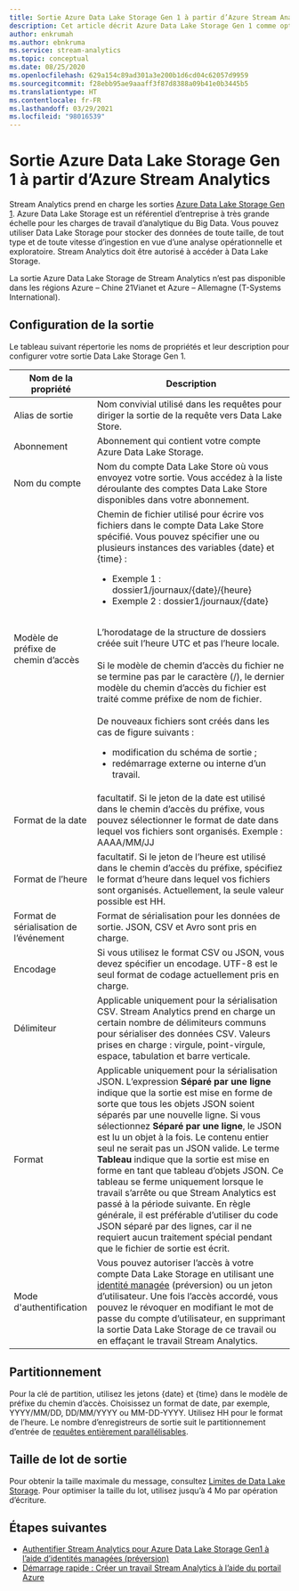 ```yaml
---
title: Sortie Azure Data Lake Storage Gen 1 à partir d’Azure Stream Analytics
description: Cet article décrit Azure Data Lake Storage Gen 1 comme option de sortie pour Azure Stream Analytics.
author: enkrumah
ms.author: ebnkruma
ms.service: stream-analytics
ms.topic: conceptual
ms.date: 08/25/2020
ms.openlocfilehash: 629a154c89ad301a3e200b1d6cd04c62057d9959
ms.sourcegitcommit: f28ebb95ae9aaaff3f87d8388a09b41e0b3445b5
ms.translationtype: HT
ms.contentlocale: fr-FR
ms.lasthandoff: 03/29/2021
ms.locfileid: "98016539"
---
```

# <a name="azure-data-lake-storage-gen-1-output-from-azure-stream-analytics"></a>Sortie Azure Data Lake Storage Gen 1 à partir d’Azure Stream Analytics

Stream Analytics prend en charge les sorties [Azure Data Lake Storage Gen 1](../data-lake-store/data-lake-store-overview.md). Azure Data Lake Storage est un référentiel d’entreprise à très grande échelle pour les charges de travail d’analytique du Big Data. Vous pouvez utiliser Data Lake Storage pour stocker des données de toute taille, de tout type et de toute vitesse d’ingestion en vue d’une analyse opérationnelle et exploratoire. Stream Analytics doit être autorisé à accéder à Data Lake Storage.

La sortie Azure Data Lake Storage de Stream Analytics n’est pas disponible dans les régions Azure – Chine 21Vianet et Azure – Allemagne (T-Systems International).

## <a name="output-configuration"></a>Configuration de la sortie

Le tableau suivant répertorie les noms de propriétés et leur description pour configurer votre sortie Data Lake Storage Gen 1.

| Nom de la propriété | Description |
| --- | --- |
| Alias de sortie | Nom convivial utilisé dans les requêtes pour diriger la sortie de la requête vers Data Lake Store. |
| Abonnement | Abonnement qui contient votre compte Azure Data Lake Storage. |
| Nom du compte | Nom du compte Data Lake Store où vous envoyez votre sortie. Vous accédez à la liste déroulante des comptes Data Lake Store disponibles dans votre abonnement. |
| Modèle de préfixe de chemin d’accès | Chemin de fichier utilisé pour écrire vos fichiers dans le compte Data Lake Store spécifié. Vous pouvez spécifier une ou plusieurs instances des variables {date} et {time} :<br /><ul><li>Exemple 1 : dossier1/journaux/{date}/{heure}</li><li>Exemple 2 : dossier1/journaux/{date}</li></ul><br />L’horodatage de la structure de dossiers créée suit l’heure UTC et pas l’heure locale.<br /><br />Si le modèle de chemin d’accès du fichier ne se termine pas par le caractère (/), le dernier modèle du chemin d’accès du fichier est traité comme préfixe de nom de fichier. <br /><br />De nouveaux fichiers sont créés dans les cas de figure suivants :<ul><li>modification du schéma de sortie ;</li><li>redémarrage externe ou interne d’un travail.</li></ul> |
| Format de la date | facultatif. Si le jeton de la date est utilisé dans le chemin d’accès du préfixe, vous pouvez sélectionner le format de date dans lequel vos fichiers sont organisés. Exemple : AAAA/MM/JJ |
|Format de l’heure | facultatif. Si le jeton de l’heure est utilisé dans le chemin d’accès du préfixe, spécifiez le format d’heure dans lequel vos fichiers sont organisés. Actuellement, la seule valeur possible est HH. |
| Format de sérialisation de l’événement | Format de sérialisation pour les données de sortie. JSON, CSV et Avro sont pris en charge.|
| Encodage | Si vous utilisez le format CSV ou JSON, vous devez spécifier un encodage. UTF-8 est le seul format de codage actuellement pris en charge.|
| Délimiteur | Applicable uniquement pour la sérialisation CSV. Stream Analytics prend en charge un certain nombre de délimiteurs communs pour sérialiser des données CSV. Valeurs prises en charge : virgule, point-virgule, espace, tabulation et barre verticale.|
| Format | Applicable uniquement pour la sérialisation JSON. L’expression **Séparé par une ligne** indique que la sortie est mise en forme de sorte que tous les objets JSON soient séparés par une nouvelle ligne. Si vous sélectionnez **Séparé par une ligne**, le JSON est lu un objet à la fois. Le contenu entier seul ne serait pas un JSON valide.  Le terme **Tableau** indique que la sortie est mise en forme en tant que tableau d’objets JSON. Ce tableau se ferme uniquement lorsque le travail s’arrête ou que Stream Analytics est passé à la période suivante. En règle générale, il est préférable d’utiliser du code JSON séparé par des lignes, car il ne requiert aucun traitement spécial pendant que le fichier de sortie est écrit.|
| Mode d'authentification | Vous pouvez autoriser l’accès à votre compte Data Lake Storage en utilisant une [identité managée](stream-analytics-managed-identities-adls.md) (préversion) ou un jeton d’utilisateur. Une fois l’accès accordé, vous pouvez le révoquer en modifiant le mot de passe du compte d’utilisateur, en supprimant la sortie Data Lake Storage de ce travail ou en effaçant le travail Stream Analytics. |

## <a name="partitioning"></a>Partitionnement

Pour la clé de partition, utilisez les jetons {date} et {time} dans le modèle de préfixe du chemin d’accès. Choisissez un format de date, par exemple, YYYY/MM/DD, DD/MM/YYYY ou MM-DD-YYYY. Utilisez HH pour le format de l’heure. Le nombre d’enregistreurs de sortie suit le partitionnement d’entrée de [requêtes entièrement parallélisables](stream-analytics-scale-jobs.md).

## <a name="output-batch-size"></a>Taille de lot de sortie

Pour obtenir la taille maximale du message, consultez [Limites de Data Lake Storage](../azure-resource-manager/management/azure-subscription-service-limits.md#data-lake-storage-limits). Pour optimiser la taille du lot, utilisez jusqu’à 4 Mo par opération d’écriture.

## <a name="next-steps"></a>Étapes suivantes

* [Authentifier Stream Analytics pour Azure Data Lake Storage Gen1 à l’aide d’identités managées (préversion)](stream-analytics-managed-identities-adls.md)
* [Démarrage rapide : Créer un travail Stream Analytics à l’aide du portail Azure](stream-analytics-quick-create-portal.md)